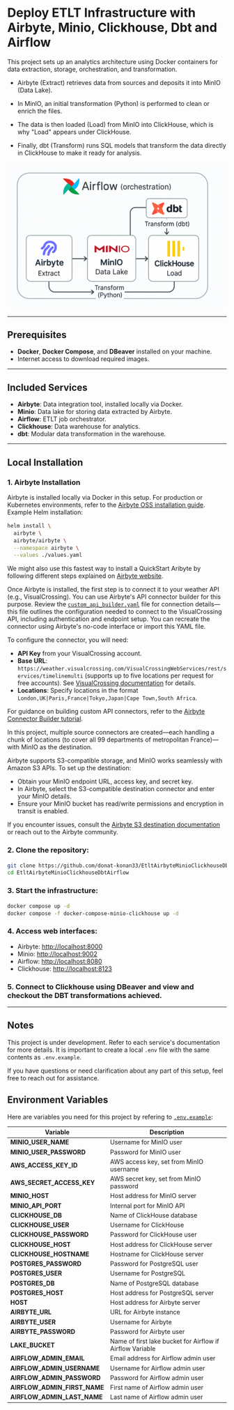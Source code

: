 # **Deploy ETLT Infrastructure with Airbyte, Minio, Clickhouse, Dbt and Airflow**

This project sets up an analytics architecture using Docker containers for data extraction, storage, orchestration, and transformation.

- Airbyte (Extract) retrieves data from sources and deposits it into MinIO (Data Lake).

- In MinIO, an initial transformation (Python) is performed to clean or enrich the files.

- The data is then loaded (Load) from MinIO into ClickHouse, which is why "Load" appears under ClickHouse.

- Finally, dbt (Transform) runs SQL models that transform the data directly in ClickHouse to make it ready for analysis.


![flowchart](assets/etlt-diagram.png)

---

## Prerequisites

- **Docker**, **Docker Compose**, and **DBeaver** installed on your machine.
- Internet access to download required images.

---

## Included Services

- **Airbyte**: Data integration tool, installed locally via Docker.
- **Minio**: Data lake for storing data extracted by Airbyte.
- **Airflow**: ETLT job orchestrator.
- **Clickhouse**: Data warehouse for analytics.
- **dbt**: Modular data transformation in the warehouse.

---

## Local Installation

### 1. **Airbyte Installation**

Airbyte is installed locally via Docker in this setup. For production or Kubernetes environments, refer to the [Airbyte OSS installation guide](https://docs.airbyte.com/platform/deploying-airbyte). Example Helm installation:

```bash
helm install \
  airbyte \
  airbyte/airbyte \
  --namespace airbyte \
  --values ./values.yaml
```

We might also use this fastest way to install a QuickStart Aribyte by following different steps explained on [Airbyte website](https://docs.airbyte.com/platform/using-airbyte/getting-started/oss-quickstart).

Once Airbyte is installed, the first step is to connect it to your weather API (e.g., VisualCrossing). You can use Airbyte's API connector builder for this purpose. Review the [`custom_api_builder.yaml`](airbyte/custom_api_builder.yaml) file for connection details—this file outlines the configuration needed to connect to the VisualCrossing API, including authentication and endpoint setup. You can recreate the connector using Airbyte's no-code interface or import this YAML file.

To configure the connector, you will need:
- **API Key** from your VisualCrossing account.
- **Base URL**: `https://weather.visualcrossing.com/VisualCrossingWebServices/rest/services/timelinemulti` (supports up to five locations per request for free accounts). See [VisualCrossing documentation](https://www.visualcrossing.com/resources/documentation/weather-api/using-the-timeline-weather-api-with-multiple-locations-in-the-same-request/) for details.
- **Locations**: Specify locations in the format `London,UK|Paris,France|Tokyo,Japan|Cape Town,South Africa`.

For guidance on building custom API connectors, refer to the [Airbyte Connector Builder tutorial](https://docs.airbyte.com/platform/connector-development/connector-builder-ui/tutorial).

In this project, multiple source connectors are created—each handling a chunk of locations (to cover all 99 departments of metropolitan France)—with MinIO as the destination.

Airbyte supports S3-compatible storage, and MinIO works seamlessly with Amazon S3 APIs. To set up the destination:
- Obtain your MinIO endpoint URL, access key, and secret key.
- In Airbyte, select the S3-compatible destination connector and enter your MinIO details.
- Ensure your MinIO bucket has read/write permissions and encryption in transit is enabled.

If you encounter issues, consult the [Airbyte S3 destination documentation](https://docs.airbyte.com/integrations/destinations/s3) or reach out to the Airbyte community.



### 2. **Clone the repository**:
  ```bash
  git clone https://github.com/donat-konan33/EtltAirbyteMinioClickhouseDbtAirflow.git
  cd EtltAirbyteMinioClickhouseDbtAirflow
  ```

### 3. **Start the infrastructure**:
  ```bash
  docker compose up -d
  docker compose -f docker-compose-minio-clickhouse up -d
  ```

### 4. **Access web interfaces**:
  - Airbyte: [http://localhost:8000](http://localhost:8000)
  - Minio: [http://localhost:9002](http://localhost:9002)
  - Airflow: [http://localhost:8080](http://localhost:8080)
  - Clickhouse: [http://localhost:8123](http://localhost:8123)

### 5. **Connect to** **Clickhouse** using **DBeaver** and view and checkout the DBT transformations achieved.

---

## Notes

This project is under development.
Refer to each service's documentation for more details.
It is important to create a local `.env` file with the same contents as `.env.example`.

If you have questions or need clarification about any part of this setup, feel free to reach out for assistance.

## Environment Variables

Here are variables you need for this project by refering to [`.env.example`](.env.example):

| Variable                   | Description                                               |
|----------------------------|-----------------------------------------------------------|
| **MINIO_USER_NAME**        | Username for MinIO user                                   |
| **MINIO_USER_PASSWORD**    | Password for MinIO user                                   |
| **AWS_ACCESS_KEY_ID**      | AWS access key, set from MinIO username                   |
| **AWS_SECRET_ACCESS_KEY**  | AWS secret key, set from MinIO password                   |
| **MINIO_HOST**             | Host address for MinIO server                             |
| **MINIO_API_PORT**         | Internal port for MinIO API                               |
| **CLICKHOUSE_DB**          | Name of ClickHouse database                               |
| **CLICKHOUSE_USER**        | Username for ClickHouse                                   |
| **CLICKHOUSE_PASSWORD**    | Password for ClickHouse user                              |
| **CLICKHOUSE_HOST**        | Host address for ClickHouse server                        |
| **CLICKHOUSE_HOSTNAME**    | Hostname for ClickHouse server                            |
| **POSTGRES_PASSWORD**      | Password for PostgreSQL user                              |
| **POSTGRES_USER**          | Username for PostgreSQL                                   |
| **POSTGRES_DB**            | Name of PostgreSQL database                               |
| **POSTGRES_HOST**          | Host address for PostgreSQL server                        |
| **HOST**                   | Host address for Airbyte server                           |
| **AIRBYTE_URL**            | URL for Airbyte instance                                  |
| **AIRBYTE_USER**           | Username for Airbyte                                      |
| **AIRBYTE_PASSWORD**       | Password for Airbyte user                                 |
| **LAKE_BUCKET**            | Name of first lake bucket for Airflow if Airflow Variable |
| **AIRFLOW_ADMIN_EMAIL**    | Email address for Airflow admin user                      |
| **AIRFLOW_ADMIN_USERNAME** | Username for Airflow admin user                           |
| **AIRFLOW_ADMIN_PASSWORD** | Password for Airflow admin user                           |
| **AIRFLOW_ADMIN_FIRST_NAME**| First name of Airflow admin user                         |
| **AIRFLOW_ADMIN_LAST_NAME** | Last name of Airflow admin user                          |
